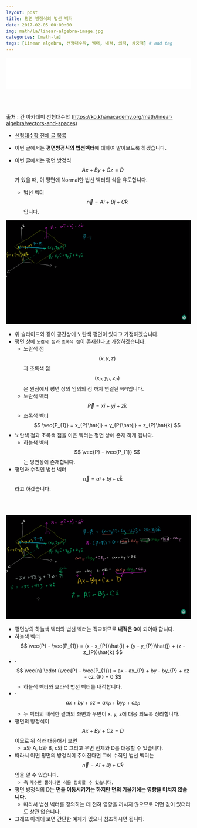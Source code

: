 ```yaml
---
layout: post
title: 평면 방정식의 법선 벡터
date: 2017-02-05 00:00:00
img: math/la/linear-algebra-image.jpg
categories: [math-la] 
tags: [Linear algebra, 선형대수학, 벡터, 내적, 외적, 삼중적] # add tag
---
```


<iframe src="//partners.coupang.com/cdn/redirect?url=customjs%2Faffiliate%2Fsearch-bar%2F0.0.3%2Flogo-01.html%3FtrackingCode%3DAF1042200" width="100%" height="85" frameborder="0" scrolling="no"></iframe>

<br><br>

출처 : 칸 아카데미 선형대수학 (https://ko.khanacademy.org/math/linear-algebra/vectors-and-spaces)

+ [선형대수학 전체 글 목록](https://gaussian37.github.io/math-la-Linear-Algebra-Table/) 

+ 이번 글에서는 **평면방정식의 법선벡터**에 대하여 알아보도록 하겠습니다.
+ 이번 글에서는 평면 방정식 $$ Ax + By + Cz = D $$ 가 있을 때, 이 평면에 Normal한 법선 벡터의 식을 유도합니다.
    + 법선 벡터 $$ \vec{n} = A\hat{i} + B\hat{j} + C\hat{k} $$ 입니다.

<img src="../assets/img/math/la/Normal vector form plane equation/1.PNG" alt="Drawing" style="width: 600px;"/>

+ 위 슬라이드와 같이 공간상에 노란색 평면이 있다고 가정하겠습니다.
+ 평면 상에 `노란색 점`과 `초록색 점`이 존재한다고 가정하겠습니다.
    + 노란색 점 $$ (x, y, z) $$과 초록색 점 $$ (x_{P}, y_{P}, z_{P}) $$ 은 원점에서 평면 상의 임의의 점 까지 연결된 `벡터`입니다.
    + 노란색 벡터 $$ \vec{P} = x\hat{i} + y\hat{j} + z\hat{k} $$
    + 초록색 벡터 $$ \vec{P_{1}} = x_{P}\hat{i} + y_{P}\hat{j} + z_{P}\hat{k} $$
+ 노란색 점과 초록색 점을 이은 벡터는 평면 상에 존재 하게 됩니다.
    + 하늘색 벡터 $$ \vec{P} - \vec{P_{1}} $$는 평면상에 존재합니다.
+ 평면과 수직인 법선 벡터 $$ \vec{n} = a\hat{i} + b\hat{j} + c\hat{k} $$ 라고 하겠습니다.

<br><br>

<img src="../assets/img/math/la/Normal vector form plane equation/2.PNG" alt="Drawing" style="width: 600px;"/>

+ 평면상의 하늘색 벡터와 법선 벡터는 직교하므로 **내적은 0**이 되어야 합니다.
+ 하늘색 벡터 $$ \vec{P} - \vec{P_{1}} = (x - x_{P})\hat{i} + (y - y_{P})\hat{j} + (z - z_{P})\hat{k} $$
+ ·$$ \vec{n} \cdot (\vec{P} - \vec{P_{1}}) = ax - ax_{P} + by - by_{P} + cz - cz_{P} = 0 $$
    + 하늘색 벡터와 보라색 법선 벡터를 내적합니다.
+ ·$$ ax + by + cz = ax_{P} + by_{P} + cz_{P} $$
    + 두 벡터의 내적한 결과의 좌변과 우변이 x, y, z에 대응 되도록 정리합니다.
+ 평면의 방정식이 $$ Ax + By + Cz = D $$ 이므로 위 식과 대응해서 보면
    + a와 A, b와 B, c와 C 그리고 우변 전체와 D를 대응할 수 있습니다.
+ 따라서 어떤 평면의 방정식이 주어진다면 그에 수직인 법선 벡터는 $$ \vec{n} = A\hat{i} + B\hat{j} + C\hat{k} $$ 임을 알 수 있습니다.
    + 즉 `계수만 뽑아내면 식을 정의할 수 있습니다.`
+  평면 방정식의 D는 **면을 이동시키기는 하지만 면의 기울기에는 영향을 미치지 않습니다.**
    + 따라서 법선 벡터를 정의하는 데 전혀 영향을 끼치지 않으므로 어떤 값이 있더라도 상관 없습니다.
+ 그래프 아래에 보면 간단한 예제가 있으니 참조하시면 됩니다.